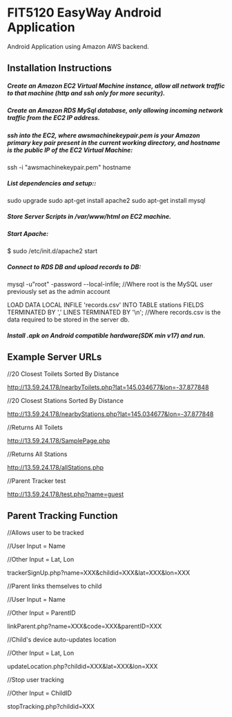 # FIT5120 EasyWay Android Application

Android Application using Amazon AWS backend.

## Installation Instructions

##### Create an Amazon EC2 Virtual Machine instance, allow all network traffic to that machine (http and ssh only for more security).

##### Create an Amazon RDS MySql database, only allowing incoming network traffic from the EC2 IP address.


##### ssh into the EC2, where awsmachinekeypair.pem is your Amazon primary key pair present in the current working directory, and hostname is the public IP of the EC2 Virtual Machine:
  ssh -i "awsmachinekeypair.pem" hostname
 


##### List dependencies and setup::
  sudo upgrade
  sudo apt-get install apache2
  sudo apt-get install mysql
  
  
##### Store Server Scripts in /var/www/html on EC2 machine.


##### Start Apache:

  $ sudo /etc/init.d/apache2 start
 
 
##### Connect to RDS DB and upload records to DB:

   mysql -u"root" -password --local-infile; //Where root is the MySQL user previously set as the admin account
   
   LOAD DATA LOCAL INFILE 'records.csv' INTO TABLE stations FIELDS TERMINATED BY ',' LINES TERMINATED BY '\n'; //Where records.csv is the data required to be stored in the server db.
   
   
##### Install .apk on Android compatible hardware(SDK min v17) and run.




## Example Server URLs

//20 Closest Toilets Sorted By Distance

http://13.59.24.178/nearbyToilets.php?lat=145.034677&lon=-37.877848

//20 Closest Stations Sorted By Distance

http://13.59.24.178/nearbyStations.php?lat=145.034677&lon=-37.877848

//Returns All Toilets

http://13.59.24.178/SamplePage.php

//Returns All Stations

http://13.59.24.178/allStations.php

//Parent Tracker test

http://13.59.24.178/test.php?name=guest


## Parent Tracking Function


//Allows user to be tracked

//User Input = Name

//Other Input = Lat, Lon

trackerSignUp.php?name=XXX&childid=XXX&lat=XXX&lon=XXX


//Parent links themselves to child

//User Input = Name

//Other Input = ParentID

linkParent.php?name=XXX&code=XXX&parentID=XXX


//Child's device auto-updates location

//Other Input = Lat, Lon

updateLocation.php?childid=XXX&lat=XXX&lon=XXX



//Stop user tracking

//Other Input = ChildID

stopTracking.php?childid=XXX


